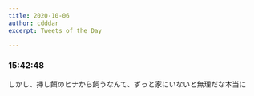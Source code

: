 ```yaml
---
title: 2020-10-06
author: cdddar
excerpt: Tweets of the Day

---
```


### 15:42:48

しかし、挿し餌のヒナから飼うなんて、ずっと家にいないと無理だな本当に
